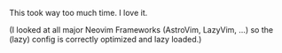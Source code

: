 This took way too much time.
I love it.

(I looked at all major Neovim Frameworks (AstroVim, LazyVim, ...) so the (lazy) config is correctly optimized and lazy loaded.)
